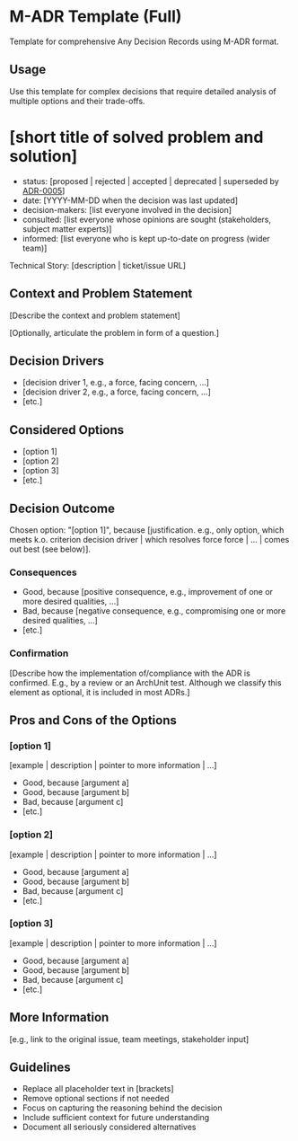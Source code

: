 # M-ADR Template (Full)

Template for comprehensive Any Decision Records using M-ADR format.

## Usage

Use this template for complex decisions that require detailed analysis of multiple options and their trade-offs.

<madr-template>

# [short title of solved problem and solution]

- status: [proposed | rejected | accepted | deprecated | superseded by [ADR-0005](0005-example.md)]
- date: [YYYY-MM-DD when the decision was last updated]
- decision-makers: [list everyone involved in the decision]
- consulted: [list everyone whose opinions are sought (stakeholders, subject matter experts)]
- informed: [list everyone who is kept up-to-date on progress (wider team)]

Technical Story: [description | ticket/issue URL]

## Context and Problem Statement

[Describe the context and problem statement]

[Optionally, articulate the problem in form of a question.]

## Decision Drivers

- [decision driver 1, e.g., a force, facing concern, …]
- [decision driver 2, e.g., a force, facing concern, …]
- [etc.]

## Considered Options

- [option 1]
- [option 2]
- [option 3]
- [etc.]

## Decision Outcome

Chosen option: "[option 1]", because [justification. e.g., only option, which meets k.o. criterion decision driver | which resolves force force | … | comes out best (see below)].

### Consequences

- Good, because [positive consequence, e.g., improvement of one or more desired qualities, …]
- Bad, because [negative consequence, e.g., compromising one or more desired qualities, …]
- [etc.]

### Confirmation

[Describe how the implementation of/compliance with the ADR is confirmed. E.g., by a review or an ArchUnit test. Although we classify this element as optional, it is included in most ADRs.]

## Pros and Cons of the Options

### [option 1]

[example | description | pointer to more information | …]

- Good, because [argument a]
- Good, because [argument b]
- Bad, because [argument c]
- [etc.]

### [option 2]

[example | description | pointer to more information | …]

- Good, because [argument a]
- Good, because [argument b]
- Bad, because [argument c]
- [etc.]

### [option 3]

[example | description | pointer to more information | …]

- Good, because [argument a]
- Good, because [argument b]
- Bad, because [argument c]
- [etc.]

## More Information

[e.g., link to the original issue, team meetings, stakeholder input]

</madr-template>

## Guidelines

- Replace all placeholder text in [brackets]
- Remove optional sections if not needed
- Focus on capturing the reasoning behind the decision
- Include sufficient context for future understanding
- Document all seriously considered alternatives

